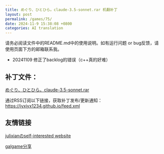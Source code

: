```yaml
---
title: めぐり、ひとひら。claude-3.5-sonnet.rar 机翻补丁
layout: post
permalink: /games/75/
date: 2024-11-9 15:38:08 +0800
categories: AI translation
---
```



请务必阅读文件中的README.md中的使用说明。如有运行问题 or bug反馈，请使用页面下方的邮箱联系我。

- 20241109 修正了backlog的错误（c++真的好难）

## 补丁文件：

[めぐり、ひとひら。claude-3.5-sonnet.rar](../resources/めぐり、ひとひら。claude-3.5-sonnet.rar)

 

通过RSS订阅以下链接，获取补丁发布/更新通知：https://jyxjyx1234.github.io/feed.xml

## 友情链接

[julixianのself-interested website](https://julixian-siw.worldsystem.top/) 

[galgame分享](https://t.me/galgpt)